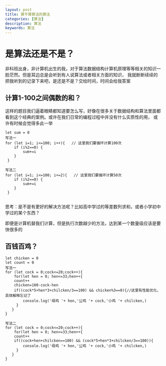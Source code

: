 ```yaml
---
layout: post
title: 算不算算法的算法
categories: [算法]
description: 算法
keywords: 算法 
---
```

# 是算法还是不是？
非科班出身，非计算机出生的我，对于算法数据结构计算机原理等等相关的知识一脸茫然。但是耳边总是会听到有人说算法或者相关方面的知识，
我就断断续续的把我听到的记录下来吧，是还是不是？交给时间，时间会给我答案

## 计算1-100之间偶数的和？
这样的题目我们逼着眼睛都知道要怎么写，好像在很多关于数据结构和算法里面都看到这个经典的案例。或许在我们日常的编程过程中并没有什么实质性的用，
或许有时候会觉得多此一举

```
let sum = 0
写法一
for (let i=1; i<=100; i++){   // 这里我们要循环计算100次
    if (i%2==0) {
        sum+=i
    }
 }
 
写法二
for (let i=1; i<=100; i+=2){   // 这里我们要循环计算50次
    if (i%2==0) {
        sum+=i
    }
 }
   
```

思考：是不是有更好的解决方法呢？比如高中学过的等差数列求和，或者小学初中学过的某个东西？

即便是计算机替我们计算，但是执行次数越少的方法，达到某一个数量级应该是要快很多的

## 百钱百鸡？

```
let chicken = 0
let count = 0
写法一
for (let cock = 0;cock<=20;cock++){
    for(let hen = 0; hen<=33;hen++{
    count++
    chicken=100-cock-hen
    if((cock*5+hen*3+chilcken/3==100) && chicken%3==0){//这里有性能优化，具体解释忘记了
        console.log('母鸡 '+ hen,'公鸡 '+ cock,'小鸡 '+ chilcken,)
     }
   }
}

写法二
for (let cock = 0;cock<=20;cock++){
    for(let hen = 0; hen<=33;hen++{
    count++
    if((cock+hen+chilcken==100) && (cock*5+hen*3+chilcken/3==100)){
        console.log('母鸡 '+ hen,'公鸡 '+ cock,'小鸡 '+ chilcken,)
     }
   }
}
```

